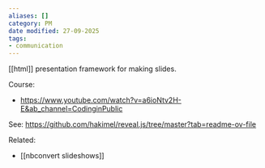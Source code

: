 ```yaml
---
aliases: []
category: PM
date modified: 27-09-2025
tags:
- communication
---
```

[[html]] presentation framework for making slides.

Course:
- https://www.youtube.com/watch?v=a6ioNtv2H-E&ab_channel=CodinginPublic

See: https://github.com/hakimel/reveal.js/tree/master?tab=readme-ov-file

Related:
- [[nbconvert slideshows]]

